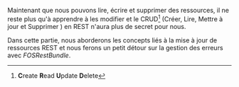 Maintenant que nous pouvons lire, écrire et supprimer des ressources, il ne reste plus qu'à apprendre à les modifier et le CRUD[^crud] (Créer, Lire, Mettre à jour et Supprimer ) en REST n'aura plus de secret pour nous.

Dans cette partie, nous aborderons les concepts liés à la mise à jour de ressources REST et nous ferons un petit détour sur la gestion des erreurs avec *FOSRestBundle*.

[^crud]: **C**reate **R**ead **U**pdate **D**elete